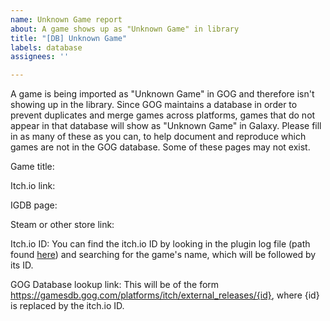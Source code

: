 ```yaml
---
name: Unknown Game report
about: A game shows up as "Unknown Game" in library
title: "[DB] Unknown Game"
labels: database
assignees: ''

---
```


A game is being imported as "Unknown Game" in GOG and therefore isn't showing up in the library.
Since GOG maintains a database in order to prevent duplicates and merge games across platforms, games that do not appear in that database will show as "Unknown Game" in Galaxy. 
Please fill in as many of these as you can, to help document and reproduce which games are not in the GOG database. Some of these pages may not exist.

Game title: 

Itch.io link:

IGDB page:

Steam or other store link:

Itch.io ID:
You can find the itch.io ID by looking in the plugin log file (path found [here](https://github.com/Mixaill/awesome-gog-galaxy#installation-and-debugging)) and searching for the game's name, which will be followed by its ID.

GOG Database lookup link:
This will be of the form https://gamesdb.gog.com/platforms/itch/external_releases/{id}, where {id} is replaced by the itch.io ID.
